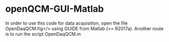# openQCM-GUI-Matlab

In order to use this code for data acquisition, open the file </k>OpenDaqQCM.fig</> using GUIDE from Matlab (>= R2017a). Another route is to run the script OpenDaqQCM.m
